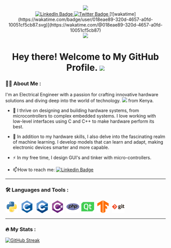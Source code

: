 <div id="header" align="center">
  <img src="https://media.giphy.com/media/qgQUggAC3Pfv687qPC/giphy.gif" width="300"/>
</div>
<div id="badges" align="center">
  <a href="https://linkedin.com/in/khamis-muniru-mwalwati">
    <img src="https://img.shields.io/badge/LinkedIn-blue?style=for-the-badge&logo=linkedin&logoColor=white" alt="LinkedIn Badge"/>
  </a>
  <a href="NULL">
    <img src="https://img.shields.io/badge/Twitter-blue?style=for-the-badge&logo=twitter&logoColor=white" alt="Twitter Badge"/>
  </a>
  [![wakatime](https://wakatime.com/badge/user/018eae89-320d-4657-a0fd-10051cf5cb87.svg)](https://wakatime.com/@018eae89-320d-4657-a0fd-10051cf5cb87)
</div>
<div id="views" align="center">
  <img src="https://komarev.com/ghpvc/?username=M4E5TR0-MUN1R&style=flat-square&color=blue" />
  <h1>
  Hey there! Welcome to My GitHub Profile.
    <img src="https://media.giphy.com/media/hvRJCLFzcasrR4ia7z/giphy.gif" width="30px"/>
  </h1>
</div>

### :man_technologist: About Me :
I'm an Electrical Engineer with a passion for crafting innovative hardware solutions and diving deep into the world of technology. <img src="https://media.giphy.com/media/WUlplcMpOCEmTGBtBW/giphy.gif" width="30"> from Kenya.

- :telescope: I thrive on designing and building hardware systems, from microcontrollers to complex embedded systems. I love working with low-level interfaces using C and C++ to make hardware perform its best.

- :seedling: In addition to my hardware skills, I also delve into the fascinating realm of machine learning. I develop models that can learn and adapt, making electronic devices smarter and more capable.

- :zap: In my free time, I design GUI's and tinker with micro-controllers.

- :mailbox:How to reach me: [![Linkedin Badge](https://img.shields.io/badge/-MuniruKhamis-blue?style=flat&logo=Linkedin&logoColor=white)](https://linkedin.com/in/khamis-muniru-mwalwati)

---

### :hammer_and_wrench: Languages and Tools :
<div>
  <img src="https://github.com/devicons/devicon/blob/v2.15.1/icons/python/python-original.svg" title="Python" **alt="Python" width="40" height="40"/>&nbsp;
  <img src="https://github.com/devicons/devicon/blob/v2.15.1/icons/c/c-original.svg" title="C" **alt="C" width="40" height="40"/>&nbsp;
  <img src="https://github.com/devicons/devicon/blob/v2.15.1/icons/cplusplus/cplusplus-original.svg" title="C++" **alt="C++" width="40" height="40"/>&nbsp;
  <img src="https://github.com/devicons/devicon/blob/v2.15.1/icons/csharp/csharp-original.svg" title="C#" **alt="C#" width="40" height="40"/>&nbsp;
  <img src="https://github.com/devicons/devicon/blob/v2.15.1/icons/php/php-original.svg" title="php" **alt="php" width="40" height="40"/>&nbsp;
  <img src="https://github.com/devicons/devicon/blob/v2.15.1/icons/qt/qt-original.svg" title="Qt" **alt="Qt" width="40" height="40"/>&nbsp;
  <img src="https://github.com/devicons/devicon/blob/v2.15.1/icons/tensorflow/tensorflow-original.svg" title="Tensorflow" **alt="Tensorflow" width="40" height="40"/>&nbsp;
  <img src="https://github.com/devicons/devicon/blob/master/icons/git/git-original-wordmark.svg" title="Git" **alt="Git" width="40" height="40"/>
</div>

---

### :fire: My Stats :
[![GitHub Streak](http://github-readme-streak-stats.herokuapp.com?user=M4E5TR0-MUN1R&theme=dark)](https://git.io/streak-stats)

